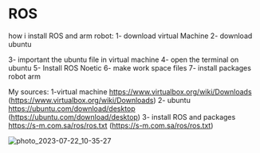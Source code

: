 # ROS
how i install ROS and arm robot:
1- download virtual Machine 
2- download ubuntu 

3- important the ubuntu file in virtual machine 
4- open the terminal on ubuntu 
5- Install ROS Noetic 
6- make work space files
7- install packages robot arm

My sources:
1-virtual machine
https://www.virtualbox.org/wiki/Downloads
 (https://www.virtualbox.org/wiki/Downloads)
2- ubuntu 
https://ubuntu.com/download/desktop
 (https://ubuntu.com/download/desktop)
3- install ROS and packages 
https://s-m.com.sa/ros/ros.txt (https://s-m.com.sa/ros/ros.txt)



![photo_2023-07-22_10-35-27](https://github.com/Memo0302/ROS/assets/92684739/9b8fe6c2-e1ec-46ff-a959-7fe0fcb72500)
